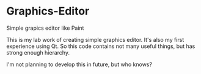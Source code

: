 Graphics-Editor
===============

Simple grapics editor like Paint

This is my lab work of creating simple graphics editor. It's also my first experience using Qt.
So this code contains not many useful things, but has strong enough hierarchy.

I'm not planning to develop this in future, but who knows?
